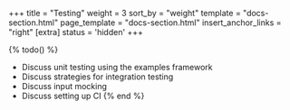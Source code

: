 +++
title = "Testing"
weight = 3
sort_by = "weight"
template = "docs-section.html"
page_template = "docs-section.html"
insert_anchor_links = "right"
[extra]
status = 'hidden'
+++

{% todo() %}

* Discuss unit testing using the examples framework
* Discuss strategies for integration testing
* Discuss input mocking
* Discuss setting up CI
{% end %}
